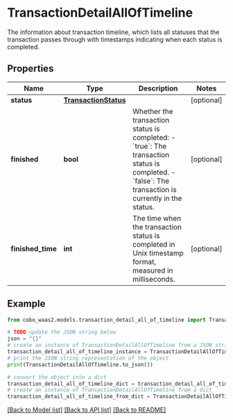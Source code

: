 # TransactionDetailAllOfTimeline

The information about transaction timeline, which lists all statuses that the transaction passes through with timestamps indicating when each status is completed.

## Properties

Name | Type | Description | Notes
------------ | ------------- | ------------- | -------------
**status** | [**TransactionStatus**](TransactionStatus.md) |  | [optional] 
**finished** | **bool** | Whether the transaction status is completed:   - &#x60;true&#x60;: The transaction status is completed.   - &#x60;false&#x60;: The transaction is currently in the status.  | [optional] 
**finished_time** | **int** | The time when the transaction status is completed in Unix timestamp format, measured in milliseconds. | [optional] 

## Example

```python
from cobo_waas2.models.transaction_detail_all_of_timeline import TransactionDetailAllOfTimeline

# TODO update the JSON string below
json = "{}"
# create an instance of TransactionDetailAllOfTimeline from a JSON string
transaction_detail_all_of_timeline_instance = TransactionDetailAllOfTimeline.from_json(json)
# print the JSON string representation of the object
print(TransactionDetailAllOfTimeline.to_json())

# convert the object into a dict
transaction_detail_all_of_timeline_dict = transaction_detail_all_of_timeline_instance.to_dict()
# create an instance of TransactionDetailAllOfTimeline from a dict
transaction_detail_all_of_timeline_from_dict = TransactionDetailAllOfTimeline.from_dict(transaction_detail_all_of_timeline_dict)
```
[[Back to Model list]](../README.md#documentation-for-models) [[Back to API list]](../README.md#documentation-for-api-endpoints) [[Back to README]](../README.md)


